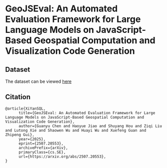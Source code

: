 # GeoJSEval: An Automated Evaluation Framework for Large Language Models on JavaScript-Based Geospatial Computation and Visualization Code Generation



## Dataset

The dataset can be viewed [here](https://huggingface.co/datasets/lzq677/GeoJSEval) 

## Citation

```
@article{XiYanSQL,
      title={GeoJSEval: An Automated Evaluation Framework for Large Language Models on JavaScript-Based Geospatial Computation and Visualization Code Generation}, 
      author={Guanyu Chen and Haoyue Jiao and Shuyang Hou and Ziqi Liu and Lutong Xie and Shaowen Wu and Huayi Wu and Xuefeng Guan and Zhipeng Gui},
      year={2025},
      eprint={2507.20553},
      archivePrefix={arXiv},
      primaryClass={cs.SE},
      url={https://arxiv.org/abs/2507.20553}, 
}
```

​	